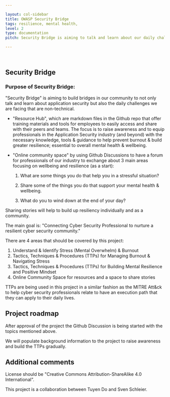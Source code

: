 ```yaml
---

layout: col-sidebar
title: OWASP Security Bridge
tags: resilience, mental health,
level: 2
type: documentation
pitch: Security Bridge is aiming to talk and learn about our daily challenges we are facing that are non-technical.

---
```


<br>

## Security Bridge

### Purpose of Security Bridge:

"Security Bridge" is aiming to build bridges in our community to not only talk and learn about application security but also the daily challenges we are facing that are non-technical.

- "Resource Hub", which are markdown files in the Github repo that offer training materials and tools for employees to easily access and share with their peers and teams. The focus is to raise awareness and to equip professionals in the Application Security industry (and beyond) with the necessary knowledge, tools & guidance to help prevent burnout & build greater resilience; essential to overall mental health & wellbeing. 

- "Online community space" by using Github Discussions to have a forum for professionals of our industry to exchange about 3 main areas focusing on wellbeing and resilience (as a start):

  1. What are some things you do that help you in a stressful situation?

  2. Share some of the things you do that support your mental health & wellbeing.

  3. What do you to wind down at the end of your day?

Sharing stories will help to build up resiliency individually and as a community. 


The main goal is: "Connecting Cyber Security Professional to nurture a resilient cyber security community."

There are 4 areas that should be covered by this project:

1. Understand & Identify Stress (Mental Overwhelm) & Burnout 
2. Tactics, Techniques & Procedures (TTPs) for Managing Burnout & Navigating Stress
3. Tactics, Techniques & Procedures (TTPs) for Building Mental Resilience and Positive Mindset
4. Online Community Space for resources and a space to share stories

TTPs are being used in this project in a similar fashion as the MITRE Att&ck to help cyber security professionals relate to have an execution path that they can apply to their daily lives. 

## Project roadmap

After approval of the project the Github Discussion is being started with the topics mentioned above. 

We will populate background information to the project to raise awareness and build the TTPs gradually.

## Additional comments
License should be "Creative Commons Attribution-ShareAlike 4.0 International".

This project is a collaboration between Tuyen Do and Sven Schleier.
